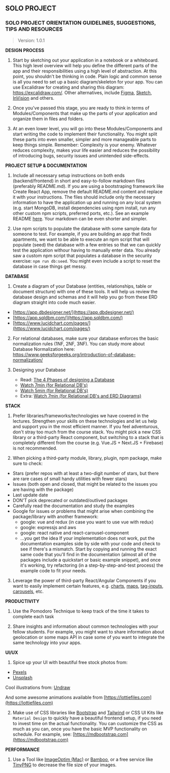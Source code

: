 ## SOLO PROJECT

### SOLO PROJECT ORIENTATION GUIDELINES, SUGGESTIONS, TIPS AND RESOURCES

> Version: 1.0.1

**DESIGN PROCESS**

1. Start by sketching out your application in a notebook or a whiteboard. This high level overview will help you define the different parts of the app and their responsibilities using a high level of abstraction. At this point, you shouldn't be thinking in code. Plain logic and common sense is all you need to set up a basic diagram/skeleton for your app. You can use Excalidraw for creating and sharing this diagram: https://excalidraw.com/. Other alternatives, include [Figma](https://www.figma.com/), [Sketch](https://www.sketch.com/), [InVision](https://www.invisionapp.com/) and others.   

2. Once you've passed this stage, you are ready to think in terms of Modules/Components that make up the parts of your application and organize them in files and folders.

3. At an even lower level, you will go into these Modules/Components and start writing the code to implement their functionality. You might split these parts into even smaller, simpler and more manageable parts to keep things simple. Remember: Complexity is your enemy. Whatever reduces complexity, makes your life easier and reduces the possibility of introducing bugs, security issues and unintended side-effects.

**PROJECT SETUP & DOCUMENTATION**

1. Include all necessary setup instructions on both ends (backend/frontend) in short and easy-to-follow markdown files (preferably README.md). If you are using a bootstraping framework like Create React App, remove the default README.md content and replace it with your instructions. The files should include only the necessary information to have the application up and running on any local system (e.g. start MongoDB, install dependencies using npm install, run any other custom npm scripts, preferred ports, etc.). See an example README [here](https://github.com/SocialHackersAcademy/ChalleduApp). Your markdown can be even shorter and simpler.

2. Use npm scripts to populate the database with some sample data for someone to test. For example, if you are building an app that finds apartments, we want to be able to execute an npm script that will populate (seed) the database with a few entries so that we can quickly test the application withour having to manually enter data. You already saw a custom npm script that populates a database in the security exercise: `npm run db:seed`. You might even include a script to reset the database in case things get messy.

**DATABASE**

1. Create a diagram of your Database (entities, relationships, table or document structure) with one of these tools. It will help us review the database design and schemas and it will help you go from these ERD diagram straight into code much easier.
  - [https://app.dbdesigner.net/](https://app.dbdesigner.net/)
  - [https://app.sqldbm.com/](https://app.sqldbm.com/)
  - [https://www.lucidchart.com/pages/](https://www.lucidchart.com/pages/)

2. For relational databases, make sure your database enforces the basic normalization rules (1NF, 2NF, 3NF). You can study more about Database Normalization here: https://www.geeksforgeeks.org/introduction-of-database-normalization/

3. Designing your Database
    - Read: [The 4 Phases of designing a  Database](https://www.linkedin.com/pulse/4-phases-create-database-design-martin-tolovski/)
    - [Watch 7min (for Relational DB's)](https://www.youtube.com/watch?v=cepspxPAUTA) 
    - [Watch 5min (for Relational DB's)](https://www.youtube.com/watch?v=wR0jg0eQsZA)  
    - Extra: [Watch 7min (for Relational DB's and ERD Diagrams)](https://www.youtube.com/watch?v=QpdhBUYk7Kk)

**STACK**

1. Prefer libraries/frameworks/technologies we have covered in the lectures. Strengthen your skills on these technologies and let us help and support you in the most efficient manner. If you feel adventurous, don't stray too much from the course stack. You might pick a new CSS library or a third-party React component, but switching to a stack that is completely different from the course (e.g. Vue.JS + Next.JS + Firebase) is not recommended.

2. When picking a third-party module, library, plugin, npm package, make sure to check:
  - Stars (prefer repos with at least a two-digit number of stars, but there are rare cases of small handy utilities with fewer stars)
  - Issues (both open and closed, that might be related to the issues you are having with the package)
  - Last update date
  - DON'T pick deprecated or outdated/outlived packages
  - Carefully read the documentation and study the examples
  - Google for issues or problems that might arise when combining the package/library with another framework:
    - google: vue and redux (in case you want to use vue with redux)
    - google: expressjs and aws
    -	 google: react native and react-carousel-component
    - ...you get the idea
  If your implementation does not work, put the documentation examples side by side with your code and check to see if there's a mismatch.
  Start by copying and running the exact same code that you'll find in the documentation (almost all of the packages include a quickstart or basic example snippet), and once it's working, try refactoring (in a step-by-step-and-test process) the example code to fit your needs.

3. Leverage the power of third-party React/Angular Components if you want to easily implement certain features, e.g. [charts](https://react-charts.tanstack.com/), [maps](https://blog.bitsrc.io/top-5-map-libraries-for-react-in-2021-20a37ff5234), [tag-inputs](https://stackblitz.com/edit/react-tag-input-1nelrc), [carousels](https://swiperjs.com/react), etc.

**PRODUCTIVITY**

1. Use the Pomodoro Technique to keep track of the time it takes to complete each task

2. Share insights and information about common technologies with your fellow students. For example, you might want to share information about geolocation or some maps API in case some of you want to integrate the same technology into your apps.

**UI/UX**

1. Spice up your UI with beautiful free stock photos from:
  - [Pexels](https://www.pexels.com/)
  - [Unsplash](https://unsplash.com/)

Cool illustrations from: [Undraw](https://undraw.co/)

And some awesome animations available from [https://lottiefiles.com](https://lottiefiles.com)

2. Make use of CSS libraries like [Bootstrap](https://getbootstrap.com/) and [Tailwind](https://tailwindcss.com/) or CSS UI Kits like `Material Design` to quickly have a beautiful frontend setup, if you need to invest time on the actual functionality. You can customize the CSS as much as you can, once you have the basic MVP functionality on schedule. For example, see: [https://mdbootstrap.com](https://mdbootstrap.com)

**PERFORMANCE**

1. Use a Tool like [ImageOptim (Mac)](https://imageoptim.com/mac) or [Bamboo](https://christopherwk210.github.io/bamboo/), or a free service like [TinyPNG](https://tinypng.com/) to decrease the file size of your images.
